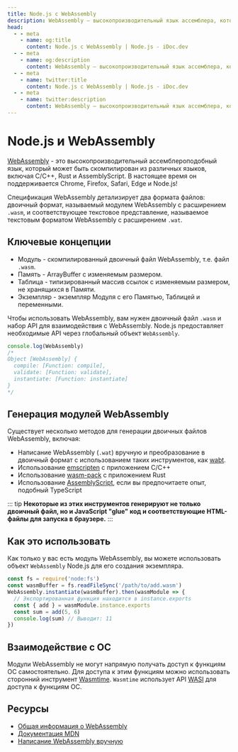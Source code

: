 ```yaml
---
title: Node.js с WebAssembly
description: WebAssembly — высокопроизводительный язык ассемблера, который можно компилировать из различных языков, включая C/C++, Rust и AssemblyScript. Node.js предоставляет необходимые API через глобальный объект WebAssembly для взаимодействия с WebAssembly.
head:
  - - meta
    - name: og:title
      content: Node.js с WebAssembly | Node.js - iDoc.dev
  - - meta
    - name: og:description
      content: WebAssembly — высокопроизводительный язык ассемблера, который можно компилировать из различных языков, включая C/C++, Rust и AssemblyScript. Node.js предоставляет необходимые API через глобальный объект WebAssembly для взаимодействия с WebAssembly.
  - - meta
    - name: twitter:title
      content: Node.js с WebAssembly | Node.js - iDoc.dev
  - - meta
    - name: twitter:description
      content: WebAssembly — высокопроизводительный язык ассемблера, который можно компилировать из различных языков, включая C/C++, Rust и AssemblyScript. Node.js предоставляет необходимые API через глобальный объект WebAssembly для взаимодействия с WebAssembly.
---
```



# Node.js и WebAssembly

[WebAssembly](https://webassembly.org/) - это высокопроизводительный ассемблероподобный язык, который может быть скомпилирован из различных языков, включая C/C++, Rust и AssemblyScript. В настоящее время он поддерживается Chrome, Firefox, Safari, Edge и Node.js!

Спецификация WebAssembly детализирует два формата файлов: двоичный формат, называемый модулем WebAssembly с расширением `.wasm`, и соответствующее текстовое представление, называемое текстовым форматом WebAssembly с расширением `.wat`.

## Ключевые концепции

- Модуль - скомпилированный двоичный файл WebAssembly, т.е. файл `.wasm`.
- Память - ArrayBuffer с изменяемым размером.
- Таблица - типизированный массив ссылок с изменяемым размером, не хранящихся в Памяти.
- Экземпляр - экземпляр Модуля с его Памятью, Таблицей и переменными.

Чтобы использовать WebAssembly, вам нужен двоичный файл `.wasm` и набор API для взаимодействия с WebAssembly. Node.js предоставляет необходимые API через глобальный объект `WebAssembly`.

```javascript
console.log(WebAssembly)
/*
Object [WebAssembly] {
  compile: [Function: compile],
  validate: [Function: validate],
  instantiate: [Function: instantiate]
}
*/
```

## Генерация модулей WebAssembly

Существует несколько методов для генерации двоичных файлов WebAssembly, включая:

- Написание WebAssembly (`.wat`) вручную и преобразование в двоичный формат с использованием таких инструментов, как [wabt](https://github.com/WebAssembly/wabt).
- Использование [emscripten](https://github.com/emscripten-core/emscripten) с приложением C/C++
- Использование [wasm-pack](https://github.com/rustwasm/wasm-pack) с приложением Rust
- Использование [AssemblyScript](https://github.com/AssemblyScript/assemblyscript), если вы предпочитаете опыт, подобный TypeScript

::: tip
**Некоторые из этих инструментов генерируют не только двоичный файл, но и JavaScript "glue" код и соответствующие HTML-файлы для запуска в браузере.**
:::

## Как это использовать

Как только у вас есть модуль WebAssembly, вы можете использовать объект `WebAssembly` Node.js для его создания экземпляра.

```javascript
const fs = require('node:fs')
const wasmBuffer = fs.readFileSync('/path/to/add.wasm')
WebAssembly.instantiate(wasmBuffer).then(wasmModule => {
  // Экспортированная функция находится в instance.exports
  const { add } = wasmModule.instance.exports
  const sum = add(5, 6)
  console.log(sum) // Выводит: 11
})
```


## Взаимодействие с ОС

Модули WebAssembly не могут напрямую получать доступ к функциям ОС самостоятельно. Для доступа к этим функциям можно использовать сторонний инструмент [Wasmtime](https://github.com/bytecodealliance/wasmtime). `Wasmtime` использует API [WASI](https://github.com/WebAssembly/WASI) для доступа к функциям ОС.

## Ресурсы

- [Общая информация о WebAssembly](https://webassembly.org/)
- [Документация MDN](https://developer.mozilla.org/en-US/docs/WebAssembly)
- [Написание WebAssembly вручную](https://webassembly.github.io/spec/core/text/index.html)

